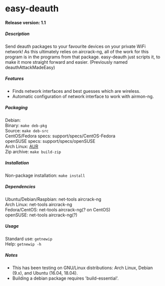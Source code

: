 # easy-deauth

#### Release version: 1.1

##### Description
Send deauth packages to your favourite devices on your private WiFi network!
As this ultimately relies on aircrack-ng, all of the work for this program is in the programs from that package.
easy-deauth just scripts it, to make it more straight forward and easier.
(Previously named deauthAttackMadeEasy)

##### Features  
- Finds network interfaces and best guesses which are wireless.
- Automatic configuration of network interface to work with airmon-ng.

##### Packaging
Debian:  
	Binary: `make deb-pkg`  
	Source: `make deb-src`  
CentOS/Fedora specs: support/specs/CentOS-Fedora  
openSUSE specs: support/specs/openSUSE  
Arch Linux: [AUR](https://aur.archlinux.org/packages/easy-deauth)  
Zip archive: `make build-zip`  

##### Installation
Non-package installation: `make install`  

##### Dependencies  
Ubuntu/Debian/Raspbian: net-tools aircrack-ng  
Arch Linux: net-tools aircrack-ng  
Fedora/CentOS: net-tools aircrack-ng(? on CentOS)  
openSUSE: net-tools aircrack-ng(?)  

##### Usage
Standard use: `getnewip`  
Help: `getnewip -h`  

##### Notes
- This has been testing on GNU/Linux distributions: Arch Linux, Debian (9.x), and Ubuntu (16.04, 18.04).  
- Building a debian package requires 'build-essential'.
